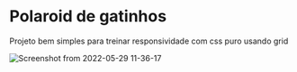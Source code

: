 # Polaroid de gatinhos
Projeto bem simples para treinar responsividade com css puro usando grid



![Screenshot from 2022-05-29 11-36-17](https://user-images.githubusercontent.com/62563740/170874944-92e9f6ff-918a-4b5a-a2ef-2165194416f3.png)
